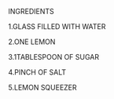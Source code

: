 INGREDIENTS

1.GLASS FILLED WITH WATER

2.ONE LEMON

3.1TABLESPOON OF SUGAR 

4.PINCH OF SALT 

5.LEMON SQUEEZER